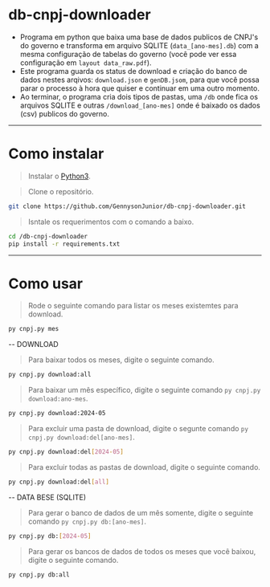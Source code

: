 # db-cnpj-downloader
- Programa em python que baixa uma base de dados publicos de CNPJ's do governo e transforma em arquivo SQLITE (`data_[ano-mes].db`) com a mesma configuração de tabelas do governo (você pode ver essa configuração em `layout data_raw.pdf`).
- Este programa guarda os status de download e criação do banco de dados nestes arqivos: `download.json` e `genDB.jsom`, para que você possa parar o processo à hora que quiser e continuar em uma outro momento.
- Ao terminar, o programa cria dois tipos de pastas, uma `/db` onde fica os arquivos SQLITE e outras `/download_[ano-mes]` onde é baixado os dados (csv) publicos do governo.
---

# Como instalar
> Instalar o [Python3](https://www.python.org/).

> Clone o repositório.
```bash
git clone https://github.com/GennysonJunior/db-cnpj-downloader.git
```
> Isntale os requerimentos com o comando a baixo.
```bash
cd /db-cnpj-downloader
pip install -r requirements.txt
```
---
# Como usar
> Rode o seguinte comando para listar os meses existemtes para download.
```bash
py cnpj.py mes
```

-- DOWNLOAD
> Para baixar todos os meses, digite o seguinte comando.
```bash
py cnpj.py download:all
```
> Para baixar um mês específico, digite o seguinte comando `py cnpj.py download:ano-mes`.
```bash
py cnpj.py download:2024-05
```
> Para excluir uma pasta de download, digite o segunte comando `py cnpj.py download:del[ano-mes]`.
```bash
py cnpj.py download:del[2024-05]
```
> Para excluir todas as pastas de download, digite o seguinte comando.
```bash
py cnpj.py download:del[all]
```

-- DATA BESE (SQLITE)
> Para gerar o banco de dados de um mês somente, digite o seguinte comando `py cnpj.py db:[ano-mes]`.
```bash
py cnpj.py db:[2024-05]
```
> Para gerar os bancos de dados de todos os meses que você baixou, digite o seguinte comando.
```bash
py cnpj.py db:all
```